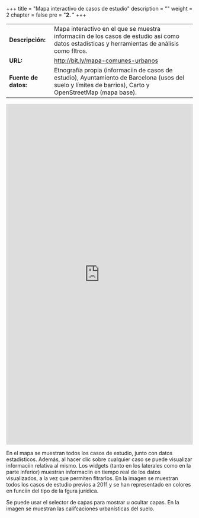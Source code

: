 +++
title = "Mapa interactivo de casos de estudio"
description = ""
weight = 2
chapter = false
pre = "<b>2. </b>"
+++

|                  |                      |
| -----------------|--------------------- |
| **Descripción:** | Mapa interactivo en el que se muestra informaciin de los casos de estudio así como datos estadísticas y herramientas de análisis como fltros. |
| **URL:**  |  http://bit.ly/mapa-comunes-urbanos |
| **Fuente de datos:**  |  Etnografía propia (informaciin de casos de estudio), Ayuntamiento de Barcelona (usos del suelo y límites de barrios), Carto y OpenStreetMap (mapa base). |


<iframe width="100%" height="920" frameborder="0" src="https://carloscamara.carto.com/builder/7a1fee57-cda6-4d0d-b486-cce065787cd0/embed" allowfullscreen webkitallowfullscreen mozallowfullscreen oallowfullscreen msallowfullscreen></iframe>

En el mapa se muestran todos los casos de estudio, junto con datos estadísticos. Además, al hacer clic sobre cualquier caso se puede visualizar informaciin relativa al mismo. Los widgets (tanto en los laterales como en la parte inferior) muestran informaciin en tiempo real de los datos visualizados, a la vez que permiten fltrarlos. En la imagen se muestran todos los casos de estudio previos a 2011 y se han representado en colores en funciin del tipo de la fgura jurídica.

Se puede usar el selector de capas para mostrar u ocultar capas. En la imagen se muestran las califcaciones urbanísticas del suelo.
